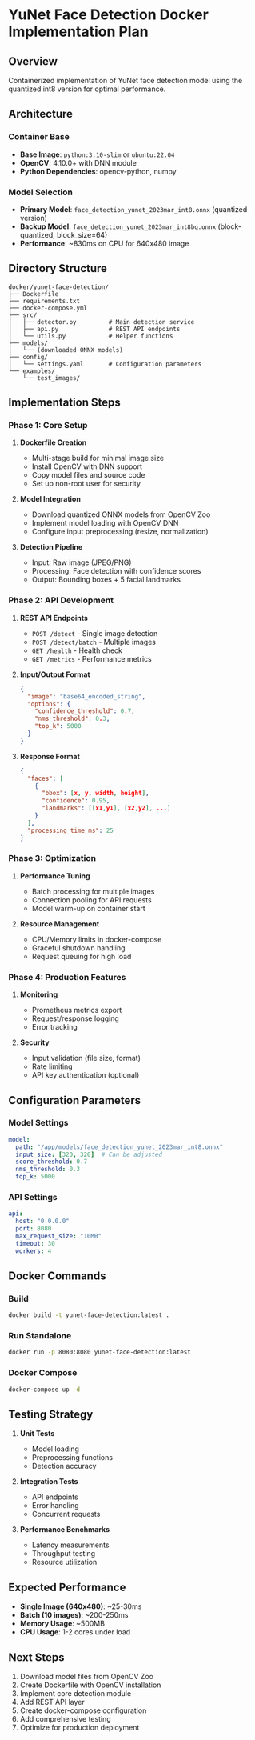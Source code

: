 # YuNet Face Detection Docker Implementation Plan

## Overview
Containerized implementation of YuNet face detection model using the quantized int8 version for optimal performance.

## Architecture

### Container Base
- **Base Image**: `python:3.10-slim` or `ubuntu:22.04`
- **OpenCV**: 4.10.0+ with DNN module
- **Python Dependencies**: opencv-python, numpy

### Model Selection
- **Primary Model**: `face_detection_yunet_2023mar_int8.onnx` (quantized version)
- **Backup Model**: `face_detection_yunet_2023mar_int8bq.onnx` (block-quantized, block_size=64)
- **Performance**: ~830ms on CPU for 640x480 image

## Directory Structure
```
docker/yunet-face-detection/
├── Dockerfile
├── requirements.txt
├── docker-compose.yml
├── src/
│   ├── detector.py         # Main detection service
│   ├── api.py              # REST API endpoints
│   └── utils.py            # Helper functions
├── models/
│   └── (downloaded ONNX models)
├── config/
│   └── settings.yaml       # Configuration parameters
└── examples/
    └── test_images/
```

## Implementation Steps

### Phase 1: Core Setup
1. **Dockerfile Creation**
   - Multi-stage build for minimal image size
   - Install OpenCV with DNN support
   - Copy model files and source code
   - Set up non-root user for security

2. **Model Integration**
   - Download quantized ONNX models from OpenCV Zoo
   - Implement model loading with OpenCV DNN
   - Configure input preprocessing (resize, normalization)

3. **Detection Pipeline**
   - Input: Raw image (JPEG/PNG)
   - Processing: Face detection with confidence scores
   - Output: Bounding boxes + 5 facial landmarks

### Phase 2: API Development
1. **REST API Endpoints**
   - `POST /detect` - Single image detection
   - `POST /detect/batch` - Multiple images
   - `GET /health` - Health check
   - `GET /metrics` - Performance metrics

2. **Input/Output Format**
   ```json
   {
     "image": "base64_encoded_string",
     "options": {
       "confidence_threshold": 0.7,
       "nms_threshold": 0.3,
       "top_k": 5000
     }
   }
   ```

3. **Response Format**
   ```json
   {
     "faces": [
       {
         "bbox": [x, y, width, height],
         "confidence": 0.95,
         "landmarks": [[x1,y1], [x2,y2], ...]
       }
     ],
     "processing_time_ms": 25
   }
   ```

### Phase 3: Optimization
1. **Performance Tuning**
   - Batch processing for multiple images
   - Connection pooling for API requests
   - Model warm-up on container start

2. **Resource Management**
   - CPU/Memory limits in docker-compose
   - Graceful shutdown handling
   - Request queuing for high load

### Phase 4: Production Features
1. **Monitoring**
   - Prometheus metrics export
   - Request/response logging
   - Error tracking

2. **Security**
   - Input validation (file size, format)
   - Rate limiting
   - API key authentication (optional)

## Configuration Parameters

### Model Settings
```yaml
model:
  path: "/app/models/face_detection_yunet_2023mar_int8.onnx"
  input_size: [320, 320]  # Can be adjusted
  score_threshold: 0.7
  nms_threshold: 0.3
  top_k: 5000
```

### API Settings
```yaml
api:
  host: "0.0.0.0"
  port: 8080
  max_request_size: "10MB"
  timeout: 30
  workers: 4
```

## Docker Commands

### Build
```bash
docker build -t yunet-face-detection:latest .
```

### Run Standalone
```bash
docker run -p 8080:8080 yunet-face-detection:latest
```

### Docker Compose
```bash
docker-compose up -d
```

## Testing Strategy

1. **Unit Tests**
   - Model loading
   - Preprocessing functions
   - Detection accuracy

2. **Integration Tests**
   - API endpoints
   - Error handling
   - Concurrent requests

3. **Performance Benchmarks**
   - Latency measurements
   - Throughput testing
   - Resource utilization

## Expected Performance

- **Single Image (640x480)**: ~25-30ms
- **Batch (10 images)**: ~200-250ms
- **Memory Usage**: ~500MB
- **CPU Usage**: 1-2 cores under load

## Next Steps

1. Download model files from OpenCV Zoo
2. Create Dockerfile with OpenCV installation
3. Implement core detection module
4. Add REST API layer
5. Create docker-compose configuration
6. Add comprehensive testing
7. Optimize for production deployment